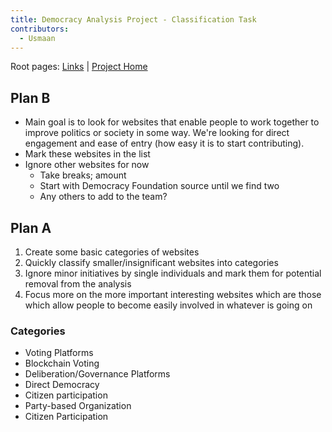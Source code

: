 ```yaml
---
title: Democracy Analysis Project - Classification Task
contributors:
  - Usmaan
---
```


Root pages: [Links](Democracy_Analysis_Project_-_Links "wikilink") \|
[Project Home](Democracy_Analysis_Project "wikilink")

## Plan B

- Main goal is to look for websites that enable people to work together
  to improve politics or society in some way. We're looking for direct
  engagement and ease of entry (how easy it is to start contributing).
- Mark these websites in the list
- Ignore other websites for now
  - Take breaks; amount
  - Start with Democracy Foundation source until we find two
  - Any others to add to the team?

## Plan A

1.  Create some basic categories of websites
2.  Quickly classify smaller/insignificant websites into categories
3.  Ignore minor initiatives by single individuals and mark them for
    potential removal from the analysis
4.  Focus more on the more important interesting websites which are
    those which allow people to become easily involved in whatever is
    going on

### Categories

- Voting Platforms
- Blockchain Voting
- Deliberation/Governance Platforms
- Direct Democracy
- Citizen participation
- Party-based Organization
- Citizen Participation
